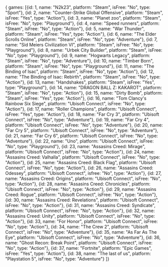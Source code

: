 { games: [{id: 1, name: "N2k23", platform: "Steam", isFree: "No", type: "Sport"},
{id: 2, name: "Counter-Strike Global Offensive", platform: "Steam", isFree: "Yes", type: "Action"},
{id: 3, name: "Planet zoo", platform: "Steam", isFree: "No", type: "Playground"},
{id: 4, name: "Speed runners", platform: "Steam", isFree: "No", type: "Action"},
{id: 5, name: "War Thunder", platform: "Steam", isFree: "Yes", type: "Action"},
{id: 6, name: "The Elder Scrolls Online", platform: "Steam", isFree: "No", type: "Adventure"},
{id: 7, name: "Sid Meiers Civilization VI", platform: "Steam", isFree: "No", type: "Playground"},
{id: 8, name: "Urbek City Builder", platform: "Steam", isFree: "No", type: "Playground"},
{id: 9, name: "Hogwarts Legacy", platform: "Steam", isFree: "No", type: "Adventure"},
{id: 10, name: "Timber Born", platform: "Steam", isFree: "No", type: "Playground"},
{id: 11, name: "The Binding of Isac", platform: "Steam", isFree: "No", type: "Action"},
{id: 12, name: "The Binding of Isac: Rebirth", platform: "Steam", isFree: "No", type: "Action"},
{id: 13, name: "Handshakes", platform: "Steam", isFree: "Yes", type: "Playground"},
{id: 14, name: "DRAGON BALL Z: KAKAROT", platform: "Steam", isFree: "No", type: "Action"},
{id: 15, name: "Dirty Bomb", platform: "Steam", isFree: "Yes", type: "Action"},
{id: 16, name: "Tom Clancy's Rainbow Six Siege", platform: "Ubisoft Connect", isFree: "No", type: "Action"},
{id: 17, name: "Roller Champions", platform: "Ubisoft Connect", isFree: "Yes", type: "Action"},
{id: 18, name: "Far Cry 3", platform: "Ubisoft Connect", isFree: "No", type: "Adventure"},
{id: 19, name: "Far Cry 4", platform: "Ubisoft Connect", isFree: "No", type: "Adventure"},
{id: 20, name: "Far Cry 5", platform: "Ubisoft Connect", isFree: "No", type: "Adventure"},
{id: 21, name: "Far Cry 6", platform: "Ubisoft Connect", isFree: "No", type: "Adventure"},
{id: 22, name: "Uno", platform: "Ubisoft Connect", isFree: "No", type: "Playground"},
{id: 23, name: "Assasins Creed: Mirage", platform: "Ubisoft Connect", isFree: "No", type: "Action"},
{id: 24, name: "Assasins Creed: Valhalla", platform: "Ubisoft Connect", isFree: "No", type: "Action"},
{id: 25, name: "Assasins Creed: Black Flag", platform: "Ubisoft Connect", isFree: "No", type: "Action"},
{id: 26, name: "Assasins Creed: Odessey", platform: "Ubisoft Connect", isfree: "No", type: "Action"},
{id: 27, name: "Assasins Creed: Origins", platform: "Ubisoft Connect", isFree: "No", type: "Action"},
{id: 28, name: "Assasins Creed: Chronicles", platform: "Ubisoft Connect", isFree: "No", type: "Action"},
{id: 29, name: "Assasins Creed: Rogue", platform: "Ubisoft Connect", isFree: "No", type: "Action"},
{id: 30, name: "Assasins Creed: Revelations", platform: "Ubisoft Connect", isFree: "No", type: "Action"},
{id: 31, name: "Assasins Creed: Syndicate", platform: "Ubisoft Connect", isFree: "No", type: "Action"},
{id: 32, name: "Assasins Creed: Unity", platform: "Ubisoft Connect", isFree: "No", type: "Action"},
{id: 33, name: "For Honor", platform: "Ubisoft Connect", isFree: "No", type: "Action"},
{id: 34, name: "The Crew 2", platform: "Ubisoft Connect", isFree: "No", type: "Adventure"},
{id: 35, name: "As Far As The Eye", platform: "Ubisoft Connect", isFree: "No", type: "Adventure"},
{id: 36, name: "Ghost Recon: Break Point", platform: "Ubisoft Connect", isFree: "No", type: "Action"},
{id: 37, name: "Fortnite", platform: "Epic Games", isFree: "Yes", type: "Action"},
{id: 38, name: "The last of us", platform: "Playstation 5", isFree: "No", type: "Adventure"}
]}
